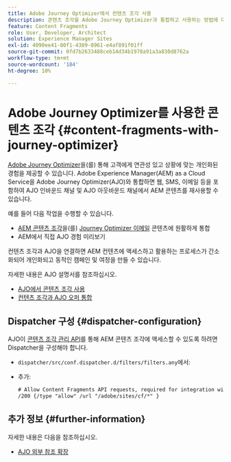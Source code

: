 ```yaml
---
title: Adobe Journey Optimizer에서 컨텐츠 조각 사용
description: 콘텐츠 조각을 Adobe Journey Optimizer과 통합하고 사용하는 방법에 대해 알아봅니다.
feature: Content Fragments
role: User, Developer, Architect
solution: Experience Manager Sites
exl-id: 4090ee41-80f1-4389-8961-e4af891f01ff
source-git-commit: 0fd7b2633488ceb14d34b1978a91a3a830d8762a
workflow-type: tm+mt
source-wordcount: '184'
ht-degree: 10%

---
```


# Adobe Journey Optimizer를 사용한 콘텐츠 조각 {#content-fragments-with-journey-optimizer}

[Adobe Journey Optimizer](https://experienceleague.adobe.com/ko/docs/journey-optimizer/using/get-started/get-started)을(를) 통해 고객에게 연관성 있고 상황에 맞는 개인화된 경험을 제공할 수 있습니다. Adobe Experience Manager(AEM) as a Cloud Service을 Adobe Journey Optimizer(AJO)와 통합하면 웹, SMS, 이메일 등을 포함하여 AJO 인바운드 채널 및 AJO 아웃바운드 채널에서 AEM 콘텐츠를 재사용할 수 있습니다.

예를 들어 다음 작업을 수행할 수 있습니다.

* [AEM 콘텐츠 조각](/help/sites-cloud/administering/content-fragments/overview.md)을(를) [Journey Optimizer 이메일](https://experienceleague.adobe.com/ko/docs/journey-optimizer/using/channels/email/email-landing-page) 콘텐츠에 원활하게 통합
* AEM에서 직접 AJO 경험 미리보기

컨텐츠 조각과 AJO을 연결하면 AEM 컨텐츠에 액세스하고 활용하는 프로세스가 간소화되어 개인화되고 동적인 캠페인 및 여정을 만들 수 있습니다.

자세한 내용은 AJO 설명서를 참조하십시오.

* [AJO에서 콘텐츠 조각 사용](https://experienceleague.adobe.com/docs/journey-optimizer/using/integrations/aem-fragments.html?lang=ko#integrations)
* [컨텐츠 조각과 AJO 오퍼 통합](https://experienceleague.adobe.com/ko/docs/journey-optimizer/using/decisioning/offer-decisioning/managing-offers-in-the-offer-library/configure-offers/add-representations#urls)

## Dispatcher 구성 {#dispatcher-configuration}

AJO이 [콘텐츠 조각 관리 API](https://developer.adobe.com/experience-cloud/experience-manager-apis/api/stable/sites/)를 통해 AEM 콘텐츠 조각에 액세스할 수 있도록 하려면 Dispatcher을 구성해야 합니다.

* `dispatcher/src/conf.dispatcher.d/filters/filters.any`에서:

* 추가:

  ```xml
  # Allow Content Fragments API requests, required for integration with AJO 
  /200 {/type "allow" /url "/adobe/sites/cf/*" }
  ```

## 추가 정보 {#further-information}

자세한 내용은 다음을 참조하십시오.

* [AJO 외부 참조 확장](/help/sites-cloud/administering/content-fragments/extension-content-fragment-ajo-external-references.md)
